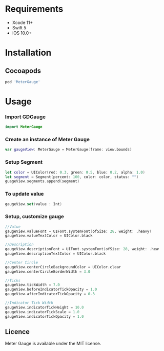 

# Requirements
- Xcode 11+
- Swift 5
- iOS 10.0+


# Installation


## Cocoapods
```ruby
pod 'MeterGauge'
```

# Usage

### Import GDGauge
```swift
import MeterGauge
```

### Create an instance of Meter Gauge
```swift
var gaugeView: MeterGauge = MeterGauge(frame: view.bounds)

```
### Setup Segment
```swift
let color = UIColor(red: 0.3, green: 0.5, blue: 0.2, alpha: 1.0)
let segment = Segment(percent: 100, color: color, status: "")
guageView.segments.append(segment)
```

### To update value
```swift
gaugeView.set(value : Int)
```

### Setup, customize gauge
```swift 
//Value
gaugeView.valueFont = UIFont.systemFont(ofSize: 28, weight: .heavy)
gaugeView.valueTextColor = UIColor.black

//Description
gaugeView.descriptionFont = UIFont.systemFont(ofSize: 28, weight: .heavy)
gaugeView.descriptionTextColor = UIColor.black

//Center Circle
gaugeView.centerCircleBackgroundColor = UIColor.clear
gaugeView.centerCircleBorderWidth = 3.0

//Ticks
gaugeView.tickWidth = 7.0
gaugeView.beforeIndicatorTickOpacity = 1.0
gaugeView.afterIndicatorTickOpacity = 0.3

//Indicator Tick Width
gaugeView.indicatorTickHeight = 10.0
gaugeView.indicatorTickScale = 1.0
gaugeView.indicatorTickOpacity = 1.0

```

## Licence
Meter Gauge is available under the MIT license.


